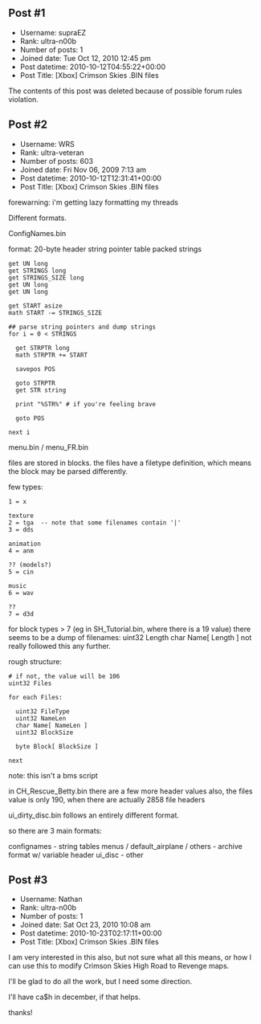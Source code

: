 ## Post #1
- Username: supraEZ
- Rank: ultra-n00b
- Number of posts: 1
- Joined date: Tue Oct 12, 2010 12:45 pm
- Post datetime: 2010-10-12T04:55:22+00:00
- Post Title: [Xbox] Crimson Skies .BIN files

The contents of this post was deleted because of possible forum rules violation.
## Post #2
- Username: WRS
- Rank: ultra-veteran
- Number of posts: 603
- Joined date: Fri Nov 06, 2009 7:13 am
- Post datetime: 2010-10-12T12:31:41+00:00
- Post Title: [Xbox] Crimson Skies .BIN files

forewarning: i'm getting lazy formatting my threads   


Different formats.


ConfigNames.bin

format:
20-byte header
string pointer table
packed strings

```
get UN long
get STRINGS long
get STRINGS_SIZE long
get UN long
get UN long

get START asize
math START -= STRINGS_SIZE

## parse string pointers and dump strings
for i = 0 < STRINGS

  get STRPTR long
  math STRPTR += START

  savepos POS

  goto STRPTR
  get STR string

  print "%STR%" # if you're feeling brave

  goto POS

next i

```

menu.bin / menu_FR.bin

files are stored in blocks.
the files have a filetype definition, which means the block may be
parsed differently.

few types:

```
1 = x

texture
2 = tga  -- note that some filenames contain '|'
3 = dds

animation
4 = anm

?? (models?)
5 = cin

music
6 = wav

??
7 = d3d

```


for block types > 7 (eg in SH_Tutorial.bin, where there is a 19 value) there seems to be a dump of filenames:
uint32 Length
char Name[ Length ]
not really followed this any further.

rough structure:

```
# if not, the value will be 106
uint32 Files

for each Files:

  uint32 FileType
  uint32 NameLen
  char Name[ NameLen ]
  uint32 BlockSize

  byte Block[ BlockSize ]

next

```


note: this isn't a bms script

in CH_Rescue_Betty.bin there are a few more header values
also, the files value is only 190, when there are actually 2858 file headers


ui_dirty_disc.bin follows an entirely different format.


so there are 3 main formats:

confignames - string tables
menus / default_airplane / others - archive format w/ variable header
ui_disc - other
## Post #3
- Username: Nathan
- Rank: ultra-n00b
- Number of posts: 1
- Joined date: Sat Oct 23, 2010 10:08 am
- Post datetime: 2010-10-23T02:17:11+00:00
- Post Title: [Xbox] Crimson Skies .BIN files

I am very interested in this also, but not sure what all this means, or how I can use this to modify Crimson Skies High Road to Revenge maps.

I'll be glad to do all the work, but I need some direction.

I'll have ca$h in december, if that helps.

thanks!
